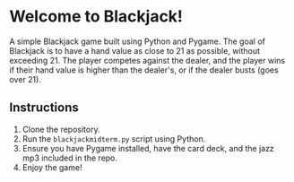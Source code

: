 # Welcome to Blackjack!

A simple Blackjack game built using Python and Pygame. The goal of Blackjack is to have a hand value as close to 21 as possible, without exceeding 21. 
The player competes against the dealer, and the player wins if their hand value is higher than the dealer's, or if the dealer busts (goes over 21).

## Instructions
1. Clone the repository.
2. Run the `blackjackmidterm.py` script using Python.
3. Ensure you have Pygame installed, have the card deck, and the jazz mp3 included in the repo.
4. Enjoy the game!
